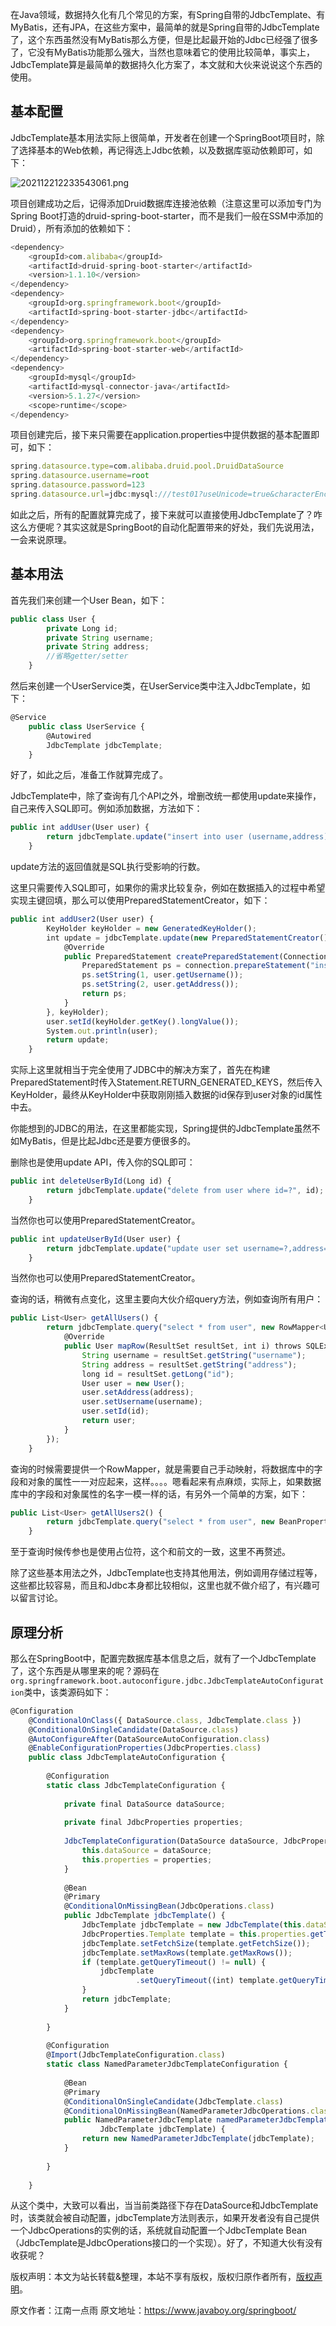


在Java领域，数据持久化有几个常见的方案，有Spring自带的JdbcTemplate、有MyBatis，还有JPA，在这些方案中，最简单的就是Spring自带的JdbcTemplate了，这个东西虽然没有MyBatis那么方便，但是比起最开始的Jdbc已经强了很多了，它没有MyBatis功能那么强大，当然也意味着它的使用比较简单，事实上，JdbcTemplate算是最简单的数据持久化方案了，本文就和大伙来说说这个东西的使用。

## 基本配置

JdbcTemplate基本用法实际上很简单，开发者在创建一个SpringBoot项目时，除了选择基本的Web依赖，再记得选上Jdbc依赖，以及数据库驱动依赖即可，如下：

![202112212233543061.png](https://gitee.com/hezhiyuan007/java-study/raw/master/images/SpringBoot3/f4a90a1e-36c9-4091-8b65-1411b69b4126.png)

项目创建成功之后，记得添加Druid数据库连接池依赖（注意这里可以添加专门为Spring Boot打造的druid-spring-boot-starter，而不是我们一般在SSM中添加的Druid），所有添加的依赖如下：

```js 
<dependency>
    <groupId>com.alibaba</groupId>
    <artifactId>druid-spring-boot-starter</artifactId>
    <version>1.1.10</version>
</dependency>
<dependency>
    <groupId>org.springframework.boot</groupId>
    <artifactId>spring-boot-starter-jdbc</artifactId>
</dependency>
<dependency>
    <groupId>org.springframework.boot</groupId>
    <artifactId>spring-boot-starter-web</artifactId>
</dependency>
<dependency>
    <groupId>mysql</groupId>
    <artifactId>mysql-connector-java</artifactId>
    <version>5.1.27</version>
    <scope>runtime</scope>
</dependency>
```

项目创建完后，接下来只需要在application.properties中提供数据的基本配置即可，如下：


```js 
spring.datasource.type=com.alibaba.druid.pool.DruidDataSource
spring.datasource.username=root
spring.datasource.password=123
spring.datasource.url=jdbc:mysql:///test01?useUnicode=true&characterEncoding=UTF-8
```

如此之后，所有的配置就算完成了，接下来就可以直接使用JdbcTemplate了？咋这么方便呢？其实这就是SpringBoot的自动化配置带来的好处，我们先说用法，一会来说原理。

## 基本用法

首先我们来创建一个User Bean，如下：

```js 
public class User {
        private Long id;
        private String username;
        private String address;
        //省略getter/setter
    }
```

然后来创建一个UserService类，在UserService类中注入JdbcTemplate，如下：


```js 
@Service
    public class UserService {
        @Autowired
        JdbcTemplate jdbcTemplate;
    }
```

好了，如此之后，准备工作就算完成了。

JdbcTemplate中，除了查询有几个API之外，增删改统一都使用update来操作，自己来传入SQL即可。例如添加数据，方法如下：

```js 
public int addUser(User user) {
        return jdbcTemplate.update("insert into user (username,address) values (?,?);", user.getUsername(), user.getAddress());
    }
```

update方法的返回值就是SQL执行受影响的行数。

这里只需要传入SQL即可，如果你的需求比较复杂，例如在数据插入的过程中希望实现主键回填，那么可以使用PreparedStatementCreator，如下：

```js 
public int addUser2(User user) {
        KeyHolder keyHolder = new GeneratedKeyHolder();
        int update = jdbcTemplate.update(new PreparedStatementCreator() {
            @Override
            public PreparedStatement createPreparedStatement(Connection connection) throws SQLException {
                PreparedStatement ps = connection.prepareStatement("insert into user (username,address) values (?,?);", Statement.RETURN_GENERATED_KEYS);
                ps.setString(1, user.getUsername());
                ps.setString(2, user.getAddress());
                return ps;
            }
        }, keyHolder);
        user.setId(keyHolder.getKey().longValue());
        System.out.println(user);
        return update;
    }
```

实际上这里就相当于完全使用了JDBC中的解决方案了，首先在构建PreparedStatement时传入Statement.RETURN_GENERATED_KEYS，然后传入KeyHolder，最终从KeyHolder中获取刚刚插入数据的id保存到user对象的id属性中去。

你能想到的JDBC的用法，在这里都能实现，Spring提供的JdbcTemplate虽然不如MyBatis，但是比起Jdbc还是要方便很多的。

删除也是使用update API，传入你的SQL即可：

```js 
public int deleteUserById(Long id) {
        return jdbcTemplate.update("delete from user where id=?", id);
    }
```

当然你也可以使用PreparedStatementCreator。


```js 
public int updateUserById(User user) {
        return jdbcTemplate.update("update user set username=?,address=? where id=?", user.getUsername(), user.getAddress(),user.getId());
    }
```

当然你也可以使用PreparedStatementCreator。

查询的话，稍微有点变化，这里主要向大伙介绍query方法，例如查询所有用户：

```js 
public List<User> getAllUsers() {
        return jdbcTemplate.query("select * from user", new RowMapper<User>() {
            @Override
            public User mapRow(ResultSet resultSet, int i) throws SQLException {
                String username = resultSet.getString("username");
                String address = resultSet.getString("address");
                long id = resultSet.getLong("id");
                User user = new User();
                user.setAddress(address);
                user.setUsername(username);
                user.setId(id);
                return user;
            }
        });
    }
```

查询的时候需要提供一个RowMapper，就是需要自己手动映射，将数据库中的字段和对象的属性一一对应起来，这样。。。。嗯看起来有点麻烦，实际上，如果数据库中的字段和对象属性的名字一模一样的话，有另外一个简单的方案，如下：


```js 
public List<User> getAllUsers2() {
        return jdbcTemplate.query("select * from user", new BeanPropertyRowMapper<>(User.class));
    }
```

至于查询时候传参也是使用占位符，这个和前文的一致，这里不再赘述。

除了这些基本用法之外，JdbcTemplate也支持其他用法，例如调用存储过程等，这些都比较容易，而且和Jdbc本身都比较相似，这里也就不做介绍了，有兴趣可以留言讨论。

## 原理分析

那么在SpringBoot中，配置完数据库基本信息之后，就有了一个JdbcTemplate了，这个东西是从哪里来的呢？源码在`org.springframework.boot.autoconfigure.jdbc.JdbcTemplateAutoConfiguration`类中，该类源码如下：

```js 
@Configuration
    @ConditionalOnClass({ DataSource.class, JdbcTemplate.class })
    @ConditionalOnSingleCandidate(DataSource.class)
    @AutoConfigureAfter(DataSourceAutoConfiguration.class)
    @EnableConfigurationProperties(JdbcProperties.class)
    public class JdbcTemplateAutoConfiguration {
    
        @Configuration
        static class JdbcTemplateConfiguration {
    
            private final DataSource dataSource;
    
            private final JdbcProperties properties;
    
            JdbcTemplateConfiguration(DataSource dataSource, JdbcProperties properties) {
                this.dataSource = dataSource;
                this.properties = properties;
            }
    
            @Bean
            @Primary
            @ConditionalOnMissingBean(JdbcOperations.class)
            public JdbcTemplate jdbcTemplate() {
                JdbcTemplate jdbcTemplate = new JdbcTemplate(this.dataSource);
                JdbcProperties.Template template = this.properties.getTemplate();
                jdbcTemplate.setFetchSize(template.getFetchSize());
                jdbcTemplate.setMaxRows(template.getMaxRows());
                if (template.getQueryTimeout() != null) {
                    jdbcTemplate
                            .setQueryTimeout((int) template.getQueryTimeout().getSeconds());
                }
                return jdbcTemplate;
            }
    
        }
    
        @Configuration
        @Import(JdbcTemplateConfiguration.class)
        static class NamedParameterJdbcTemplateConfiguration {
    
            @Bean
            @Primary
            @ConditionalOnSingleCandidate(JdbcTemplate.class)
            @ConditionalOnMissingBean(NamedParameterJdbcOperations.class)
            public NamedParameterJdbcTemplate namedParameterJdbcTemplate(
                    JdbcTemplate jdbcTemplate) {
                return new NamedParameterJdbcTemplate(jdbcTemplate);
            }
    
        }
    
    }
```

从这个类中，大致可以看出，当当前类路径下存在DataSource和JdbcTemplate时，该类就会被自动配置，jdbcTemplate方法则表示，如果开发者没有自己提供一个JdbcOperations的实例的话，系统就自动配置一个JdbcTemplate Bean（JdbcTemplate是JdbcOperations接口的一个实现）。好了，不知道大伙有没有收获呢？

版权声明：本文为站长转载&整理，本站不享有版权，版权归原作者所有，[版权声明](https://gitee.com/hezhiyuan007/java-notes/raw/master/disclaimer.md)。




原文作者：江南一点雨 原文地址：https://www.javaboy.org/springboot/